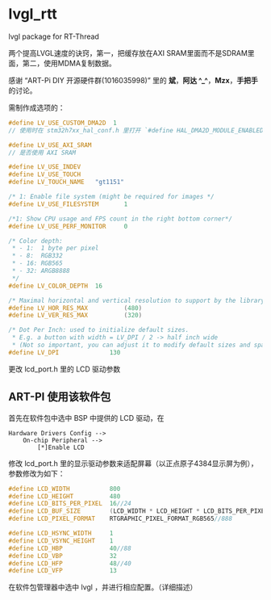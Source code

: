 # lvgl_rtt
lvgl package for RT-Thread



两个提高LVGL速度的诀窍，第一，把缓存放在AXI SRAM里面而不是SDRAM里面，第二，使用MDMA复制数据。

感谢 “ART-Pi DIY 开源硬件群(1016035998)” 里的 **斌**，**阿达 \^_^**，**Mzx**，**手把手** 的讨论。



需制作成选项的：

```C
#define LV_USE_CUSTOM_DMA2D  1
// 使用时在 stm32h7xx_hal_conf.h 里打开 `#define HAL_DMA2D_MODULE_ENABLED ` 的注释

#define LV_USE_AXI_SRAM
// 是否使用 AXI SRAM

#define LV_USE_INDEV
#define LV_USE_TOUCH
#define LV_TOUCH_NAME	"gt1151"

/* 1: Enable file system (might be required for images */
#define LV_USE_FILESYSTEM       1

/*1: Show CPU usage and FPS count in the right bottom corner*/
#define LV_USE_PERF_MONITOR     0

/* Color depth:
 * - 1:  1 byte per pixel
 * - 8:  RGB332
 * - 16: RGB565
 * - 32: ARGB8888
 */
#define LV_COLOR_DEPTH	16

/* Maximal horizontal and vertical resolution to support by the library.*/
#define LV_HOR_RES_MAX          (480)
#define LV_VER_RES_MAX          (320)

/* Dot Per Inch: used to initialize default sizes.
 * E.g. a button with width = LV_DPI / 2 -> half inch wide
 * (Not so important, you can adjust it to modify default sizes and spaces)*/
#define LV_DPI              130
```

更改 lcd_port.h 里的 LCD 驱动参数



## ART-PI 使用该软件包

首先在软件包中选中 BSP 中提供的 LCD 驱动，在

```
Hardware Drivers Config -->
	On-chip Peripheral -->
		[*]Enable LCD
```



修改 lcd_port.h 里的显示驱动参数来适配屏幕（以正点原子4384显示屏为例），参数修改为如下：

```C
#define LCD_WIDTH           800
#define LCD_HEIGHT          480
#define LCD_BITS_PER_PIXEL  16//24
#define LCD_BUF_SIZE        (LCD_WIDTH * LCD_HEIGHT * LCD_BITS_PER_PIXEL / 8)
#define LCD_PIXEL_FORMAT    RTGRAPHIC_PIXEL_FORMAT_RGB565//888

#define LCD_HSYNC_WIDTH     1
#define LCD_VSYNC_HEIGHT    1
#define LCD_HBP             40//88
#define LCD_VBP             32
#define LCD_HFP             48//40
#define LCD_VFP             13
```

在软件包管理器中选中 lvgl ，并进行相应配置。（详细描述）